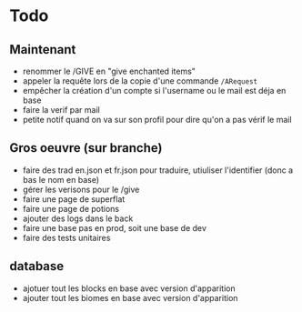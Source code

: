 # Todo

## Maintenant

- renommer le /GIVE en "give enchanted items"
- appeler la requête lors de la copie d'une commande `/ARequest`
- empêcher la création d'un compte si l'username ou le mail est déja en base
- faire la verif par mail
- petite notif quand on va sur son profil pour dire qu'on a pas vérif le mail

## Gros oeuvre (sur branche)

- faire des trad en.json et fr.json pour traduire, utiuliser l'identifier (donc a bas le nom en base)
- gérer les verisons pour le /give
- faire une page de superflat
- faire une page de potions
- ajouter des logs dans le back
- faire une base pas en prod, soit une base de dev
- faire des tests unitaires

## database

- ajotuer tout les blocks en base avec version d'apparition
- ajouter tout les biomes en base avec version d'apparition